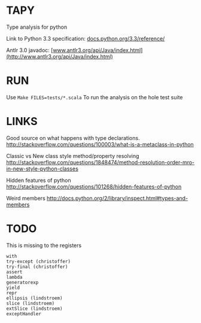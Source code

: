 TAPY
=====

Type analysis for python


Link to Python 3.3 specification: [docs.python.org/3.3/reference/](http://docs.python.org/3.3/reference/)

Antlr 3.0 javadoc: [www.antlr3.org/api/Java/index.html](http://www.antlr3.org/api/Java/index.html)



RUN
=====

Use `Make FILES=tests/*.scala`
To run the analysis on the hole test suite


LINKS
=====

Good source on what happens with type declarations.
http://stackoverflow.com/questions/100003/what-is-a-metaclass-in-python

Classic vs New class style method/property resolving
http://stackoverflow.com/questions/1848474/method-resolution-order-mro-in-new-style-python-classes

Hidden features of python
http://stackoverflow.com/questions/101268/hidden-features-of-python

Weird members
http://docs.python.org/2/library/inspect.html#types-and-members




TODO
=====
This is missing to the registers

	with
	try-except (christoffer)
	try-final (christoffer)
	assert
	lambda
	generatorexp
	yield
	repr
	ellipsis (lindstroem)
	slice (lindstroem)
	extSlice (lindstroem)
	exceptHandler